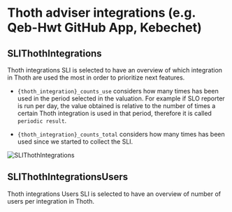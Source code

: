 # Thoth adviser integrations (e.g. Qeb-Hwt GitHub App, Kebechet)

## SLIThothIntegrations

Thoth integrations SLI is selected to have an overview of which integration in Thoth are used the most in order to prioritize next features.

- `{thoth_integration}_counts_use` considers how many times has been used in the period selected in the valuation. For example if SLO reporter is run
per day, the value obtained is relative to the number of times a certain Thoth integration is used in that period, therefore it is called `periodic result`.

- `{thoth_integration}_counts_total` considers how many times has been used since we started to collect the SLI.

![SLIThothIntegrations](https://raw.githubusercontent.com/thoth-station/slo-reporter/master/thoth/slo_reporter/sli_thoth_integrations/SLIThothIntegrations.png)

## SLIThothIntegrationsUsers

Thoth integrations Users SLI is selected to have an overview of number of users per integration in Thoth.
